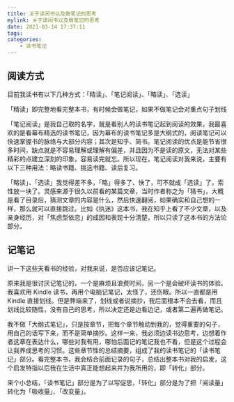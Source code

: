 ```yaml
---
title: 关于读闲书以及做笔记的思考
mylink: 关于读闲书以及做笔记的思考
date: 2021-03-14 17:37:11
tags:
categories:
	- 读书笔记
---
```


## 阅读方式

目前我读书有以下几种方式：「精读」、「笔记阅读」、「略读」、「选读」

「精读」即完整地看完整本书，有时候会做笔记，如果不做笔记会对重点句子划线

「笔记阅读」是我自己取的名字，就是看别人的读书笔记起到阅读的效果，我最喜欢的是看幕布精选的读书笔记，因为幕布的读书笔记多是大纲式的，阅读笔记可以快速掌握书的脉络与大部分内容；其次是知乎、简书。笔记阅读的优点是能节省很多时间，缺点就是不容易理解或理解有偏差，并且因为不是读的原文，无法对某些精彩的点建立深刻的印象，容易读完就忘。所以现在，笔记阅读对我来说，主要有以下三种用法：略读书籍、挑选书籍、读后复习。

「略读」、「选读」我觉得差不多，「略」得多了、快了，可不就成「选读」了，索性放一块了。灵感来源于很久以前看的某篇文章，当时作者称之为「猜书」，大概是看了目录后，猜测文章的内容是什么，然后快速翻阅，如果确实和自己想的一样，那么就可以直接跳过。比如《执迷》这本书，我在知乎上看了不少文章，以及亲身经历，对「焦虑型依恋」的成因和表现十分清楚，所以只读了这本书的方法论部分。

## 记笔记

讲一下这些天看书的经验，对我来说，是否应该记笔记。

原来我是很讨厌记笔记的，一个是麻烦且浪费时间，另一个是会破坏读书的体验。我喜欢用 Kindle 读书，再用个电脑记笔记，太怪了，还伤眼。所以一直都是用 Kindle 直接划线。但是弊端来了，划线或者说摘抄，我后面根本不会去看，而且划线比较随性，没有自己的思考，所以决定还是边看边记，或者第二遍再做笔记。

我不做「大纲式笔记」，只是按章节，把每个章节触动到我的，觉得重要的句子，用自己的话写下来，而不是简单摘抄。这样一来，我必须边读书边思考，边想着作者这章在表达什么，哪些对我有用，哪怕后面记的笔记我也不看，但是这个过程会让我养成思考的习惯。这些章节性的总结摘要，组成了我的读书笔记的「读书笔记」部分。看完整本书，我会结合前面记录的句子，总结出整本书对我的启发，这个启发特指以后我在生活中真正能想起来并为我所用的，即「转化」部分。

来个小总结，「读书笔记」部分是为了以写促思，「转化」部分是为了把「阅读量」转化为「吸收量」、「改变量」。